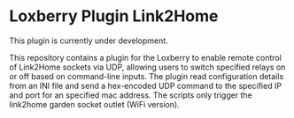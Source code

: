 # Loxberry Plugin Link2Home

This plugin is currently under development.

This repository contains a plugin for the Loxberry to enable remote control of Link2Home sockets via UDP, allowing users to switch specified relays on or off based on command-line inputs.
The plugin read configuration details from an INI file and send a hex-encoded UDP command to the specified IP and port for an specified mac address. The scripts only trigger the link2home garden socket outlet (WiFi version).
